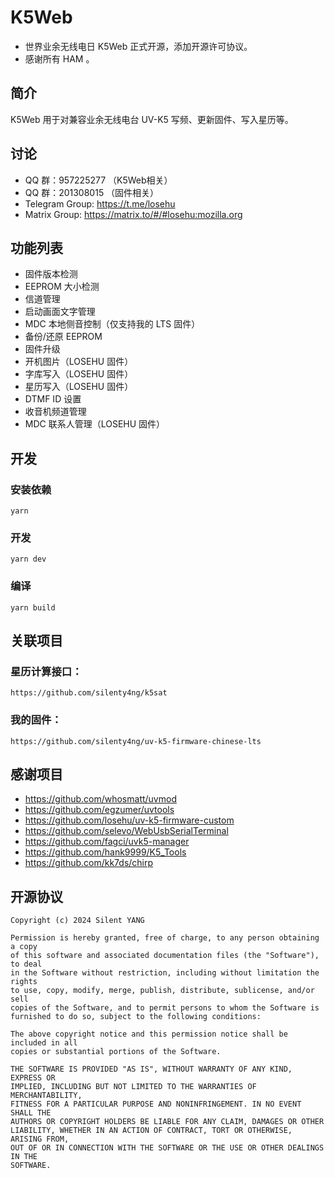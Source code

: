 # K5Web

- 世界业余无线电日 K5Web 正式开源，添加开源许可协议。
- 感谢所有 HAM 。

## 简介

K5Web 用于对兼容业余无线电台 UV-K5 写频、更新固件、写入星历等。

## 讨论
- QQ 群：957225277  （K5Web相关）
- QQ 群：201308015  （固件相关）
- Telegram Group: https://t.me/losehu
- Matrix Group: https://matrix.to/#/#losehu:mozilla.org

## 功能列表

- 固件版本检测
- EEPROM 大小检测
- 信道管理
- 启动画面文字管理
- MDC 本地侧音控制（仅支持我的 LTS 固件）
- 备份/还原 EEPROM
- 固件升级
- 开机图片（LOSEHU 固件）
- 字库写入（LOSEHU 固件）
- 星历写入（LOSEHU 固件）
- DTMF ID 设置
- 收音机频道管理
- MDC 联系人管理（LOSEHU 固件）

## 开发
### 安装依赖
```
yarn
```
### 开发
```
yarn dev
```
### 编译
```
yarn build
```

## 关联项目
### 星历计算接口：
    https://github.com/silenty4ng/k5sat

### 我的固件：
    https://github.com/silenty4ng/uv-k5-firmware-chinese-lts 

## 感谢项目
- https://github.com/whosmatt/uvmod
- https://github.com/egzumer/uvtools
- https://github.com/losehu/uv-k5-firmware-custom
- https://github.com/selevo/WebUsbSerialTerminal
- https://github.com/fagci/uvk5-manager
- https://github.com/hank9999/K5_Tools
- https://github.com/kk7ds/chirp

## 开源协议

```
Copyright (c) 2024 Silent YANG

Permission is hereby granted, free of charge, to any person obtaining a copy
of this software and associated documentation files (the "Software"), to deal
in the Software without restriction, including without limitation the rights
to use, copy, modify, merge, publish, distribute, sublicense, and/or sell
copies of the Software, and to permit persons to whom the Software is
furnished to do so, subject to the following conditions:

The above copyright notice and this permission notice shall be included in all
copies or substantial portions of the Software.

THE SOFTWARE IS PROVIDED "AS IS", WITHOUT WARRANTY OF ANY KIND, EXPRESS OR
IMPLIED, INCLUDING BUT NOT LIMITED TO THE WARRANTIES OF MERCHANTABILITY,
FITNESS FOR A PARTICULAR PURPOSE AND NONINFRINGEMENT. IN NO EVENT SHALL THE
AUTHORS OR COPYRIGHT HOLDERS BE LIABLE FOR ANY CLAIM, DAMAGES OR OTHER
LIABILITY, WHETHER IN AN ACTION OF CONTRACT, TORT OR OTHERWISE, ARISING FROM,
OUT OF OR IN CONNECTION WITH THE SOFTWARE OR THE USE OR OTHER DEALINGS IN THE
SOFTWARE.
```